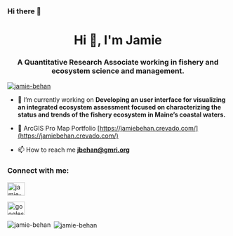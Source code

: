 ### Hi there 👋

<h1 align="center">Hi 👋, I'm Jamie</h1>
<h3 align="center">A Quantitative Research Associate working in fishery and ecosystem science and management.</h3>

<p align="left"> <a href="https://github.com/ryo-ma/github-profile-trophy"><img src="https://github-profile-trophy.vercel.app/?username=jamie-behan" alt="jamie-behan" /></a> </p>

- 🔭 I’m currently working on **Developing an user interface for visualizing an integrated ecosystem assessment focused on characterizing the status and trends of the fishery ecosystem in Maine’s coastal waters.**

- :round_pushpin: ArcGIS Pro Map Portfolio [https://jamiebehan.crevado.com/](https://jamiebehan.crevado.com/)

- 📫 How to reach me **jbehan@gmri.org**

<h3 align="left">Connect with me:</h3>
<p align="left">
<a href="https://linkedin.com/in/jamie-behan" target="blank"><img align="center" src="https://raw.githubusercontent.com/rahuldkjain/github-profile-readme-generator/master/src/images/icons/Social/linked-in-alt.svg" alt="jamie-behan" height="30" width="40" /></a>
</p>

<p align="left">
<a href="https://scholar.google.com/citations?user=qqc_qYkAAAAJ&hl=en&inst=569367360547434339" target="blank"><img align="center" src="https://upload.wikimedia.org/wikipedia/commons/c/c7/Google_Scholar_logo.svg" alt="googlescholar" height="30" width="40" /></a>
</p>

<p><img align="left" src="https://github-readme-stats.vercel.app/api/top-langs?username=jamie-behan&show_icons=true&locale=en&layout=compact" alt="jamie-behan" /></p>

<p>&nbsp;<img align="center" src="https://github-readme-stats.vercel.app/api?username=jamie-behan&show_icons=true&locale=en" alt="jamie-behan" /></p>

